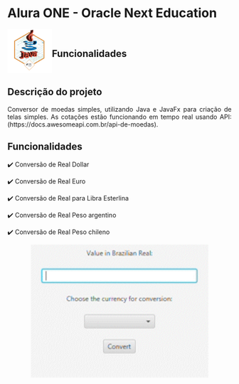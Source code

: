 # Alura ONE - Oracle Next Education

<div style="display: flex; align-items: center; margin-bottom: 20px;">
  <img src="currency-converter/img/badge.png" width="100" height="100">
  <h2>Funcionalidades</h2>
</div>

## Descrição do projeto 

<p align="justify">
  Conversor de moedas simples, utilizando Java e JavaFx para criação de telas simples. As cotações estão funcionando em tempo real usando API: (https://docs.awesomeapi.com.br/api-de-moedas).
</p>

## Funcionalidades

:heavy_check_mark: Conversão de Real Dollar

:heavy_check_mark: Conversão de Real Euro

:heavy_check_mark: Conversão de Real para Libra Esterlina

:heavy_check_mark: Conversão de Real Peso argentino

:heavy_check_mark: Conversão de Real Peso chileno

<p align="center">
  <img src="currency-converter/img/video.gif" alt="GIF" width="400" height="300">
</p>







